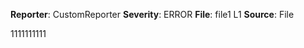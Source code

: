**Reporter**: CustomReporter
**Severity**: ERROR
**File**: file1 L1
**Source**: File

1111111111


*<this is a auto generated comment from violation-comments-lib F7F8ASD8123FSDF>* *<a1562463996>*